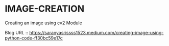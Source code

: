 # IMAGE-CREATION
Creating an image using cv2 Module

Blog URL :: https://saranyasrissss1523.medium.com/creating-image-using-python-code-ff30bc59e17c
